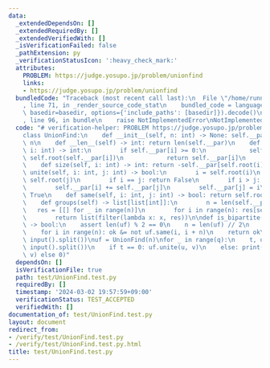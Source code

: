 ```yaml
---
data:
  _extendedDependsOn: []
  _extendedRequiredBy: []
  _extendedVerifiedWith: []
  _isVerificationFailed: false
  _pathExtension: py
  _verificationStatusIcon: ':heavy_check_mark:'
  attributes:
    PROBLEM: https://judge.yosupo.jp/problem/unionfind
    links:
    - https://judge.yosupo.jp/problem/unionfind
  bundledCode: "Traceback (most recent call last):\n  File \"/home/runner/.local/lib/python3.10/site-packages/onlinejudge_verify/documentation/build.py\"\
    , line 71, in _render_source_code_stat\n    bundled_code = language.bundle(stat.path,\
    \ basedir=basedir, options={'include_paths': [basedir]}).decode()\n  File \"/home/runner/.local/lib/python3.10/site-packages/onlinejudge_verify/languages/python.py\"\
    , line 96, in bundle\n    raise NotImplementedError\nNotImplementedError\n"
  code: "# verification-helper: PROBLEM https://judge.yosupo.jp/problem/unionfind\n\
    class UnionFind:\n    def __init__(self, n: int) -> None: self.__par = [-1] *\
    \ n\n    def __len__(self) -> int: return len(self.__par)\n    def root(self,\
    \ i: int) -> int:\n        if self.__par[i] >= 0:\n            self.__par[i] =\
    \ self.root(self.__par[i])\n            return self.__par[i]\n        return i\n\
    \    def size(self, i: int) -> int: return -self.__par[self.root(i)]\n    def\
    \ unite(self, i: int, j: int) -> bool:\n        i = self.root(i)\n        j =\
    \ self.root(j)\n        if i == j: return False\n        if i > j: i, j = j, i\n\
    \        self.__par[i] += self.__par[j]\n        self.__par[j] = i\n        return\
    \ True\n    def same(self, i: int, j: int) -> bool: return self.root(i) == self.root(j)\n\
    \    def groups(self) -> list[list[int]]:\n        n = len(self.__par)\n     \
    \   res = [[] for _ in range(n)]\n        for i in range(n): res[self.root(i)].append(i)\n\
    \        return list(filter(lambda x: x, res))\n\ndef is_bipartite(uf: UnionFind)\
    \ -> bool:\n    assert len(uf) % 2 == 0\n    n = len(uf) // 2\n    ok = True\n\
    \    for i in range(n): ok &= not uf.same(i, i + n)\n    return ok\n\nn, q = map(int,\
    \ input().split())\nuf = UnionFind(n)\nfor _ in range(q):\n    t, u, v = map(int,\
    \ input().split())\n    if t == 0: uf.unite(u, v)\n    else: print(1 if uf.same(u,\
    \ v) else 0)"
  dependsOn: []
  isVerificationFile: true
  path: test/UnionFind.test.py
  requiredBy: []
  timestamp: '2024-03-02 19:57:59+09:00'
  verificationStatus: TEST_ACCEPTED
  verifiedWith: []
documentation_of: test/UnionFind.test.py
layout: document
redirect_from:
- /verify/test/UnionFind.test.py
- /verify/test/UnionFind.test.py.html
title: test/UnionFind.test.py
---
```

